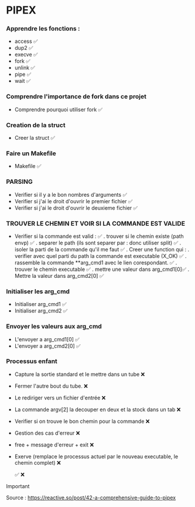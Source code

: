 # PIPEX

### Apprendre les fonctions : 

- access ✅
- dup2 ✅
- execve ✅ 
- fork ✅
- unlink ✅
- pipe ✅
- wait ✅

### Comprendre l'importance de fork dans ce projet 

- Comprendre pourquoi utiliser fork ✅ 

### Creation de la struct 

- Creer la struct  ✅

### Faire un Makefile 

- Makefile ✅

### PARSING

- Verifier si il y a le bon nombres d'arguments   ✅
- Verifier si j'ai le droit d'ouvrir le premier fichier   ✅
- Verifier si j'ai le droit d'ouvrir le deuxieme fichier ✅

### TROUVER LE CHEMIN ET VOIR SI LA COMMANDE EST VALIDE

- Verifier si la commande est valid : ✅
	. trouver si le chemin existe (path envp)  ✅
	. separer le path (ils sont separer par : donc utiliser split) ✅
	. isoler la parti de la commande qu'il me faut ✅
	. Creer une function qui :
		. verifier avec quel parti du path la commande est executable (X_OK) ✅ 
		. rassemble la commande **arg_cmd1 avec le lien corespondant. ✅
		. trouver le chemin executable ✅
		. mettre une valeur dans arg_cmd1[0]✅
		. Mettre la valeur dans arg_cmd2[0] ✅

### Initialiser les arg_cmd

- Initialiser arg_cmd1 ✅
- Initialiser arg_cmd2 ✅

### Envoyer les valeurs aux arg_cmd 

- L'envoyer a arg_cmd1[0] ✅
- L'envoyer a arg_cmd2[0] ✅


### Processus enfant 

- Capture la sortie standard et le mettre dans un tube ❌
- Fermer l'autre bout du tube. ❌
- Le rediriger vers un fichier d'entrée ❌
- La commande argv[2] la decouper en deux et la stock dans un tab ❌
- Verifier si on trouve le bon chemin pour la commande ❌
- Gestion des cas d'erreur ❌
- free + message d'erreur + exit ❌
- Exerve (remplace le processus actuel par le nouveau executable, le chemin complet) ❌


   
   ✅ ❌

 

> [!IMPORTANT]
> Source : https://reactive.so/post/42-a-comprehensive-guide-to-pipex

